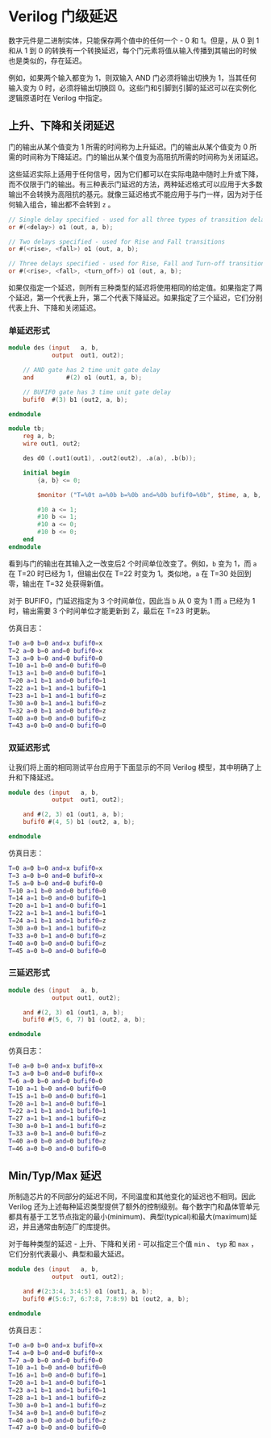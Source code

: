 # Verilog 门级延迟

数字元件是二进制实体，只能保存两个值中的任何一个 - 0 和 1。但是，从 0 到 1 和从 1 到 0 的转换有一个转换延迟，每个门元素将值从输入传播到其输出的时候也是类似的，存在延迟。

例如，如果两个输入都变为 1，则双输入 AND 门必须将输出切换为 1，当其任何输入变为 0 时，必须将输出切换回 0。这些门和引脚到引脚的延迟可以在实例化逻辑原语时在 Verilog 中指定。

## 上升、下降和关闭延迟

门的输出从某个值变为 1 所需的时间称为上升延迟。门的输出从某个值变为 0 所需的时间称为下降延迟。门的输出从某个值变为高阻抗所需的时间称为关闭延迟。

这些延迟实际上适用于任何信号，因为它们都可以在实际电路中随时上升或下降，而不仅限于门的输出。有三种表示门延迟的方法，两种延迟格式可以应用于大多数输出​​不会转换为高阻抗的基元。就像三延迟格式不能应用于与门一样，因为对于任何输入组合，输出都不会转到 `z` 。

```verilog
// Single delay specified - used for all three types of transition delays
or #(<delay>) o1 (out, a, b);

// Two delays specified - used for Rise and Fall transitions
or #(<rise>, <fall>) o1 (out, a, b);

// Three delays specified - used for Rise, Fall and Turn-off transitions
or #(<rise>, <fall>, <turn_off>) o1 (out, a, b);
```

如果仅指定一个延迟，则所有三种类型的延迟将使用相同的给定值。如果指定了两个延迟，第一个代表上升，第二个代表下降延迟。如果指定了三个延迟，它们分别代表上升、下降和关闭延迟。

### 单延迟形式

```verilog
module des (input 	a, b,
            output  out1, out2);

	// AND gate has 2 time unit gate delay
    and 		#(2) o1 (out1, a, b);

    // BUFIF0 gate has 3 time unit gate delay
    bufif0 	#(3) b1 (out2, a, b);

endmodule
```

```verilog
module tb;
    reg a, b;
    wire out1, out2;

    des d0 (.out1(out1), .out2(out2), .a(a), .b(b));

    initial begin
        {a, b} <= 0;

        $monitor ("T=%0t a=%0b b=%0b and=%0b bufif0=%0b", $time, a, b, out1, out2);

        #10 a <= 1;
        #10 b <= 1;
        #10 a <= 0;
        #10 b <= 0;
    end
endmodule
```

看到与门的输出在其输入之一改变后2 个时间单位改变了。例如，`b` 变为 1，而 `a` 在 T=20 时已经为 1，但输出仅在 T=22 时变为 1。类似地，`a` 在 T=30 处回到零，输出在 T=32 处获得新值。

对于 BUFIF0，门延迟指定为 3 个时间单位，因此当 `b` 从 0 变为 1 而 `a` 已经为 1 时，输出需要 3 个时间单位才能更新到 Z，最后在 T=23 时更新。

仿真日志：

```bash
T=0 a=0 b=0 and=x bufif0=x
T=2 a=0 b=0 and=0 bufif0=x
T=3 a=0 b=0 and=0 bufif0=0
T=10 a=1 b=0 and=0 bufif0=0
T=13 a=1 b=0 and=0 bufif0=1
T=20 a=1 b=1 and=0 bufif0=1
T=22 a=1 b=1 and=1 bufif0=1
T=23 a=1 b=1 and=1 bufif0=z
T=30 a=0 b=1 and=1 bufif0=z
T=32 a=0 b=1 and=0 bufif0=z
T=40 a=0 b=0 and=0 bufif0=z
T=43 a=0 b=0 and=0 bufif0=0
```

### 双延迟形式

让我们将上面的相同测试平台应用于下面显示的不同 Verilog 模型，其中明确了上升和下降延迟。

```verilog
module des (input 	a, b,
            output  out1, out2);

    and #(2, 3) o1 (out1, a, b);
    bufif0 #(4, 5) b1 (out2, a, b);

endmodule
```

仿真日志：

```bash
T=0 a=0 b=0 and=x bufif0=x
T=3 a=0 b=0 and=0 bufif0=x
T=5 a=0 b=0 and=0 bufif0=0
T=10 a=1 b=0 and=0 bufif0=0
T=14 a=1 b=0 and=0 bufif0=1
T=20 a=1 b=1 and=0 bufif0=1
T=22 a=1 b=1 and=1 bufif0=1
T=24 a=1 b=1 and=1 bufif0=z
T=30 a=0 b=1 and=1 bufif0=z
T=33 a=0 b=1 and=0 bufif0=z
T=40 a=0 b=0 and=0 bufif0=z
T=45 a=0 b=0 and=0 bufif0=0
```

### 三延迟形式

```verilog
module des (input 	a, b,
            output out1, out2);

    and #(2, 3) o1 (out1, a, b);
    bufif0 #(5, 6, 7) b1 (out2, a, b);

endmodule
```

仿真日志：

```bash
T=0 a=0 b=0 and=x bufif0=x
T=3 a=0 b=0 and=0 bufif0=x
T=6 a=0 b=0 and=0 bufif0=0
T=10 a=1 b=0 and=0 bufif0=0
T=15 a=1 b=0 and=0 bufif0=1
T=20 a=1 b=1 and=0 bufif0=1
T=22 a=1 b=1 and=1 bufif0=1
T=27 a=1 b=1 and=1 bufif0=z
T=30 a=0 b=1 and=1 bufif0=z
T=33 a=0 b=1 and=0 bufif0=z
T=40 a=0 b=0 and=0 bufif0=z
T=46 a=0 b=0 and=0 bufif0=0
```

## Min/Typ/Max 延迟

所制造芯片的不同部分的延迟不同，不同温度和其他变化的延迟也不相同。因此 Verilog 还为上述每种延迟类型提供了额外的控制级别。每个数字门和晶体管单元都具有基于工艺节点指定的最小(minimum)、典型(typical)和最大(maximum)延迟，并且通常由制造厂的库提供。

对于每种类型的延迟 - 上升、下降和关闭 - 可以指定三个值 `min` 、 `typ` 和 `max` ，它们分别代表最小、典型和最大延迟。

```verilog
module des (input 	a, b,
            output  out1, out2);

    and #(2:3:4, 3:4:5) o1 (out1, a, b);
    bufif0 #(5:6:7, 6:7:8, 7:8:9) b1 (out2, a, b);

endmodule
```

仿真日志：

```bash
T=0 a=0 b=0 and=x bufif0=x
T=4 a=0 b=0 and=0 bufif0=x
T=7 a=0 b=0 and=0 bufif0=0
T=10 a=1 b=0 and=0 bufif0=0
T=16 a=1 b=0 and=0 bufif0=1
T=20 a=1 b=1 and=0 bufif0=1
T=23 a=1 b=1 and=1 bufif0=1
T=28 a=1 b=1 and=1 bufif0=z
T=30 a=0 b=1 and=1 bufif0=z
T=34 a=0 b=1 and=0 bufif0=z
T=40 a=0 b=0 and=0 bufif0=z
T=47 a=0 b=0 and=0 bufif0=0
```


